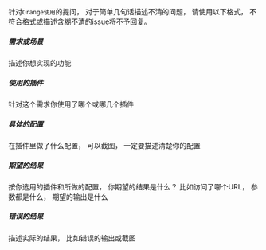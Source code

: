 针对`Orange使用`的提问， 对于简单几句话描述不清的问题， 请使用以下格式， 不符合格式或描述含糊不清的issue将不予回复。

##### 需求或场景

描述你想实现的功能

##### 使用的插件

针对这个需求你使用了哪个或哪几个插件

##### 具体的配置

在插件里做了什么配置， 可以截图， 一定要描述清楚你的配置

##### 期望的结果

按你选用的插件和所做的配置， 你期望的结果是什么？ 比如访问了哪个URL， 参数都是什么， 期望的输出是什么

##### 错误的结果

描述实际的结果， 比如错误的输出或截图

